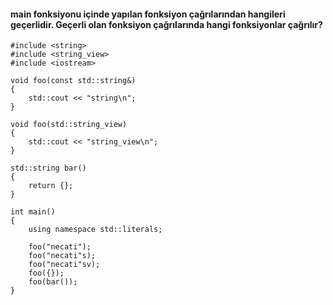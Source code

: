 #### main fonksiyonu içinde yapılan fonksiyon çağrılarından hangileri geçerlidir. Geçerli olan fonksiyon çağrılarında hangi fonksiyonlar çağrılır?

```
#include <string>
#include <string_view>
#include <iostream>

void foo(const std::string&)
{
	std::cout << "string\n";
}

void foo(std::string_view)
{
	std::cout << "string_view\n";
}

std::string bar() 
{
	return {};
}

int main()
{
	using namespace std::literals;

	foo("necati");
	foo("necati"s);
	foo("necati"sv);
	foo({});
	foo(bar());
}
```
